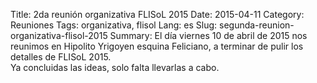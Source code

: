 Title: 2da reunión organizativa FLISoL 2015
Date: 2015-04-11
Category: Reuniones
Tags: organizativa, flisol
Lang: es
Slug: segunda-reunion-organizativa-flisol-2015
Summary: El día viernes 10 de abril de 2015 nos reunimos en Hipolito Yrigoyen esquina Feliciano, a terminar de pulir los detalles de FLISoL 2015.</br>  Ya concluidas las ideas, solo falta llevarlas a cabo.
